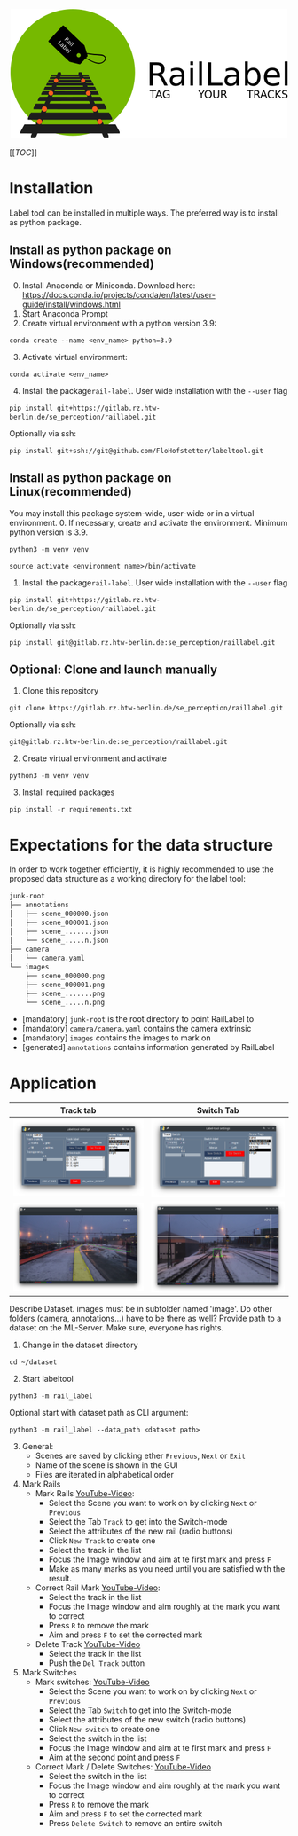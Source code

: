 <div align="center">
<img src="images/RailLabel.png">
</div>

[[_TOC_]]

# Installation
Label tool can be installed in multiple ways.
The preferred way is to install as python package.


## Install as python package on Windows(recommended)
0. Install Anaconda or Miniconda. Download here: https://docs.conda.io/projects/conda/en/latest/user-guide/install/windows.html
1. Start Anaconda Prompt
2. Create virtual environment with a python version 3.9:
```commandline
conda create --name <env_name> python=3.9
```
3. Activate virtual environment:
```commandline
conda activate <env_name>
```
4. Install the package`rail-label`. User wide installation with the `--user` flag  
```commandline
pip install git+https://gitlab.rz.htw-berlin.de/se_perception/raillabel.git
```
Optionally via ssh:
```commandline
pip install git+ssh://git@github.com/FloHofstetter/labeltool.git
```

## Install as python package on Linux(recommended)
You may install this package system-wide, user-wide or in a virtual environment.
0. If necessary, create and activate the environment. Minimum python version is 3.9.
```commandline
python3 -m venv venv
```
```commandline
source activate <environment name>/bin/activate
```
1. Install the package`rail-label`. User wide installation with the `--user` flag  
```commandline
pip install git+https://gitlab.rz.htw-berlin.de/se_perception/raillabel.git
```
Optionally via ssh:
```commandline
pip install git@gitlab.rz.htw-berlin.de:se_perception/raillabel.git
```

## Optional: Clone and launch manually
1. Clone this repository
```commandline
git clone https://gitlab.rz.htw-berlin.de/se_perception/raillabel.git
```
Optionally via ssh:
```commandline
git@gitlab.rz.htw-berlin.de:se_perception/raillabel.git
```
2. Create virtual environment and activate
```commandline
python3 -m venv venv
```
3. Install required packages
```commandline
pip install -r requirements.txt
```

# Expectations for the data structure
In order to work together efficiently, it is highly recommended to use the
proposed data structure as a working directory for the label tool:
```commandline
junk-root
├── annotations
│   ├── scene_000000.json
│   ├── scene_000001.json
│   ├── scene_.......json
│   └── scene_.....n.json
├── camera
│   └── camera.yaml
└── images
    ├── scene_000000.png
    ├── scene_000001.png
    ├── scene_.......png
    └── scene_.....n.png
```
- [mandatory] `junk-root` is the root directory to point RailLabel to 
- [mandatory] `camera/camera.yaml` contains the camera extrinsic
- [mandatory] `images` contains the images to mark on
- [generated] `annotations` contains information generated by RailLabel

# Application
Track tab                                    |  Switch Tab
:-------------------------------------------:|:---------------------------------------------:
![](images/RailLabel_GUI_track_mode.png)     |  ![](images/RailLabel_GUI_switch_mode.png)
![](images/RailLabel_OpenCV_track_mode.png)  |  ![](images/RailLabel_OpenCV_switch_mode.png)

Describe Dataset. images must be in subfolder named 'image'. Do other folders (camera, annotations...) have to be there as well?
Provide path to a dataset on the ML-Server. Make sure, everyone has rights.

1. Change in the dataset directory
```commandline
cd ~/dataset
```
2. Start labeltool
```commandline
python3 -m rail_label
```
Optional start with dataset path as CLI argument:
```commandline
python3 -m rail_label --data_path <dataset path>
```

3. General:
    - Scenes are saved by clicking ether `Previous`, `Next` or `Exit`
    - Name of the scene is shown in the GUI
    - Files are iterated in alphabetical order
4. Mark Rails
   - Mark Rails [YouTube-Video](https://youtu.be/hgdwvG3IWCg):
     - Select the Scene you want to work on by clicking 
       `Next` or `Previous`
     - Select the Tab `Track` to get into the Switch-mode 
     - Select the attributes of the new rail (radio buttons)
     - Click `New Track` to create one
     - Select the track in the list
     - Focus the Image window and aim at te first mark and press `F`
     - Make as many marks as you need until you are satisfied with the result.
   - Correct Rail Mark [YouTube-Video](https://youtu.be/Frv2Oay0NMs):
     - Select the track in the list
     - Focus the Image window and aim roughly at the mark you
       want to correct
     - Press `R` to remove the mark
     - Aim and press `F` to set the corrected mark
   - Delete Track [YouTube-Video](https://youtu.be/hpP2G-qB0GE)
     - Select the track in the list
     - Push the `Del Track` button
5. Mark Switches   
    - Mark switches: [YouTube-Video](https://youtu.be/YMTCZgf2HCM)  
        - Select the Scene you want to work on by clicking 
        `Next` or `Previous`  
        - Select the Tab `Switch` to get into the Switch-mode  
        - Select the attributes of the new switch (radio buttons)   
        - Click `New switch` to create one
        - Select the switch in the list
        - Focus the Image window and aim at te first mark and press `F`
        - Aim at the second point and press `F`
    - Correct Mark / Delete Switches: 
      [YouTube-Video](https://youtu.be/MFqepueAOh0)
        - Select the switch in the list
        - Focus the Image window and aim roughly at the mark you
          want to correct
        - Press `R` to remove the mark
        - Aim and press `F` to set the corrected mark
        - Press `Delete Switch` to remove an entire switch
